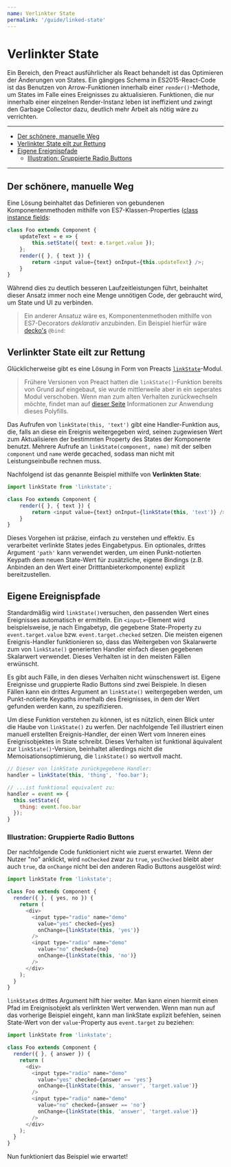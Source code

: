 ```yaml
---
name: Verlinkter State
permalink: '/guide/linked-state'
---
```


# Verlinkter State<!-- omit in toc -->

Ein Bereich, den Preact ausführlicher als React behandelt ist das Optimieren der Änderungen von States. Ein gängiges Schema in ES2015-React-Code ist das Benutzen von Arrow-Funktionen innerhalb einer `render()`-Methode, um States im Falle eines Ereignisses zu aktualisieren. Funktionen, die nur innerhalb einer einzelnen Render-Instanz leben ist ineffizient und zwingt den Garbage Collector dazu, deutlich mehr Arbeit als nötig wäre zu verrichten.

---

- [Der schönere, manuelle Weg](#der-schönere-manuelle-weg)
- [Verlinkter State eilt zur Rettung](#verlinkter-state-eilt-zur-rettung)
- [Eigene Ereignispfade](#eigene-ereignispfade)
  - [Illustration: Gruppierte Radio Buttons](#illustration-gruppierte-radio-buttons)

---

## Der schönere, manuelle Weg

Eine Lösung beinhaltet das Definieren von gebundenen Komponentenmethoden mithilfe von ES7-Klassen-Properties ([class instance fields](https://github.com(jeffmo/es-class-fields-and-static-properties)):

```js
class Foo extends Component {
	updateText = e => {
		this.setState({ text: e.target.value });
	};
	render({ }, { text }) {
		return <input value={text} onInput={this.updateText} />;
	}
}
```

Während dies zu deutlich besseren Laufzeitleistungen führt, beinhaltet dieser Ansatz immer noch eine Menge unnötigen Code, der gebraucht wird, um State und UI zu verbinden.

> Ein anderer Ansatuz wäre es, Komponentenmethoden mithilfe von ES7-Decorators  _deklarativ_ anzubinden. Ein Beispiel hierfür wäre [decko's](http://git.io/decko) `@bind`:


## Verlinkter State eilt zur Rettung

Glücklicherweise gibt es eine Lösung in Form von Preacts [`linkState`](https://github.com/developit/linkstate)-Modul.

> Frühere Versionen von Preact hatten die `linkState()`-Funktion bereits von Grund auf eingebaut, sie wurde mittlerweile aber in ein seperates Modul verschoben. Wenn man zum alten Verhalten zurückwechseln möchte, findet man auf [dieser Seite](https://github.com/developit/linkstate#usage) Informationen zur Anwendung dieses Polyfills.

Das Aufrufen von `linkState(this, 'text')` gibt eine Handler-Funktion aus, die, falls an diese ein Ereignis weitergegeben wird, seinen zugewiesen Wert zum Aktualisieren der bestimmten Property des States der Komponente benutzt. Mehrere Aufrufe an `linkState(component, name)` mit der selben `component` und `name` werde gecached, sodass man nicht mit Leistungseinbuße rechnen muss.

Nachfolgend ist das genannte Beispiel mithilfe von **Verlinkten State**:

```js
import linkState from 'linkstate';

class Foo extends Component {
	render({ }, { text }) {
		return <input value={text} onInput={linkState(this, 'text')} />;
	}
}
```

Dieses Vorgehen ist präzise, einfach zu verstehen und effektiv. Es verarbeitet verlinkte States jedes Eingabetypus. Ein optionales, drittes Argument `'path'` kann verwendet werden, um einen Punkt-notierten Keypath dem neuen State-Wert für zusätzliche, eigene Bindings (z.B. Anbinden an den Wert einer Dritttanbieterkomponente) explizit bereitzustellen.


## Eigene Ereignispfade

Standardmäßig wird `linkState()`versuchen, den passenden Wert eines Ereignisses automatisch er ermitteln. Ein `<input>`-Element wird beispielsweise, je nach Eingabetyp, die gegebene State-Property zu `event.target.value` bzw. `event.target.checked` setzen. Die meisten eigenen Ereignis-Handler funktionieren so, dass das Weitergeben von Skalarwerte zum von `linkState()` generierten Handler einfach diesen gegebenen Skalarwert verwendet. Dieses Verhalten ist in den meisten Fällen erwünscht.

Es gibt auch Fälle, in den dieses Verhalten nicht wünschenswert ist. Eigene Ereignisse und gruppierte Radio Buttons sind zwei Beispiele. In diesen Fällen kann ein drittes Argument an `linkState()` weitergegeben werden, um Punkt-notierte Keypaths innerhalb des Ereignisses, in dem der Wert gefunden werden kann, zu spezifizieren.

Um diese Funktion verstehen zu können, ist es nützlich, einen Blick unter die Haube von `linkState()` zu werfen. Der nachfolgende Teil illustriert einen manuell erstellten Ereignis-Handler, der einen Wert vom Inneren eines Ereignisobjektes in State schreibt. Dieses Verhalten ist funktional äquivalent zur `linkState()`-Version, beinhaltet allerdings nicht die Memoisationsoptimierung, die `linkState()` so wertvoll macht.

```js
// Dieser von linkState zurückgegebene Handler:
handler = linkState(this, 'thing', 'foo.bar');

// ...ist funktional equivalent zu:
handler = event => {
  this.setState({
    thing: event.foo.bar
  });
}
```


### Illustration: Gruppierte Radio Buttons

Der nachfolgende Code funktioniert nicht wie zuerst erwartet. Wenn der Nutzer "no" anklickt, wird `noChecked` zwar zu `true`, `yesChecked` bleibt aber auch `true`, da `onChange` nicht bei den anderen Radio Buttons ausgelöst wird:

```js
import linkState from 'linkstate';

class Foo extends Component {
  render({ }, { yes, no }) {
    return (
      <div>
        <input type="radio" name="demo"
          value="yes" checked={yes}
          onChange={linkState(this, 'yes')}
        />
        <input type="radio" name="demo"
          value="no" checked={no}
          onChange={linkState(this, 'no')}
        />
      </div>
    );
  }
}
```



`linkState`s drittes Argument hilft hier weiter. Man kann einen hiermit einen Pfad im Ereignisobjekt als verlinkten Wert verwenden. Wenn man nun auf das vorherige Beispiel eingeht, kann man linkState explizit befehlen, seinen State-Wert von der `value`-Property aus `event.target` zu beziehen:

```js
import linkState from 'linkstate';

class Foo extends Component {
  render({ }, { answer }) {
    return (
      <div>
        <input type="radio" name="demo"
          value="yes" checked={answer == 'yes'}
          onChange={linkState(this, 'answer', 'target.value')}
        />
        <input type="radio" name="demo"
          value="no" checked={answer == 'no'}
          onChange={linkState(this, 'answer', 'target.value')}
        />
      </div>
    );
  }
}
```

Nun funktioniert das Beispiel wie erwartet!
